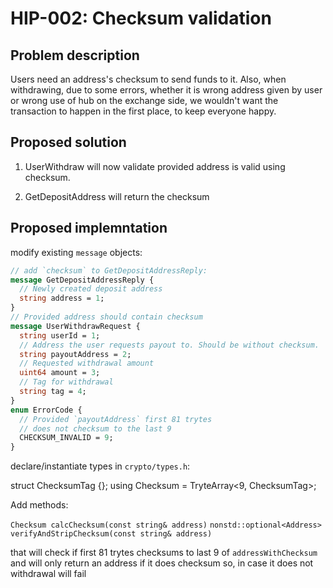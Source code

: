 # HIP-002: Checksum validation

## Problem description 
Users need an address's checksum to send funds to it.
Also, when withdrawing, due to some errors, whether it is wrong address given 
by user or wrong use of hub on the exchange side, we wouldn't want the transaction 
to happen in the first place, to keep everyone happy.

## Proposed solution

1. UserWithdraw will now validate provided address is valid using checksum.

2. GetDepositAddress will return the checksum

## Proposed implemntation

modify existing `message` objects:
```proto
// add `checksum` to GetDepositAddressReply:
message GetDepositAddressReply {
  // Newly created deposit address
  string address = 1;
}
// Provided address should contain checksum
message UserWithdrawRequest {
  string userId = 1;
  // Address the user requests payout to. Should be without checksum.
  string payoutAddress = 2;
  // Requested withdrawal amount
  uint64 amount = 3;
  // Tag for withdrawal
  string tag = 4;
}
enum ErrorCode {
  // Provided `payoutAddress` first 81 trytes
  // does not checksum to the last 9
  CHECKSUM_INVALID = 9;
}

```
declare/instantiate types in `crypto/types.h`:

struct ChecksumTag {};
using Checksum = TryteArray<9, ChecksumTag>;

Add methods:

`Checksum calcChecksum(const string& address)`
`nonstd::optional<Address> verifyAndStripChecksum(const string& address)`
 

that will check if first 81 trytes checksums to last 9 of `addressWithChecksum`
and will only return an address if it does checksum
so, in case it does not withdrawal will fail



